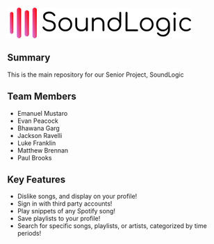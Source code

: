 ![SoundLogic Logo](/recommender/static/logo.svg)

## Summary
This is the main repository for our Senior Project, SoundLogic

## Team Members
- Emanuel Mustaro
- Evan Peacock
- Bhawana Garg
- Jackson Ravelli
- Luke Franklin
- Matthew Brennan
- Paul Brooks

## Key Features
- Dislike songs, and display on your profile!
- Sign in with third party accounts!
- Play snippets of any Spotify song!
- Save playlists to your profile!
- Search for specific songs, playlists, or artists, categorized by time periods!
